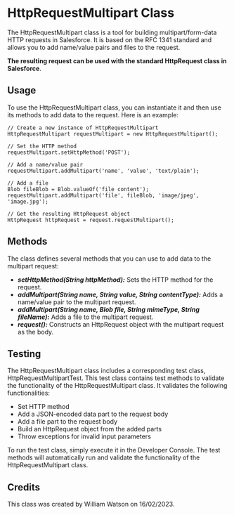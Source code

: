 # HttpRequestMultipart Class

The HttpRequestMultipart class is a tool for building multipart/form-data HTTP requests in Salesforce. It is based on the RFC 1341 standard and allows you to add name/value pairs and files to the request. 

**The resulting request can be used with the standard HttpRequest class in Salesforce**.

## Usage

To use the HttpRequestMultipart class, you can instantiate it and then use its methods to add data to the request. Here is an example:

```apex
// Create a new instance of HttpRequestMultipart
HttpRequestMultipart requestMultipart = new HttpRequestMultipart();

// Set the HTTP method
requestMultipart.setHttpMethod('POST');

// Add a name/value pair
requestMultipart.addMultipart('name', 'value', 'text/plain');

// Add a file
Blob fileBlob = Blob.valueOf('file content');
requestMultipart.addMultipart('file', fileBlob, 'image/jpeg', 'image.jpg');

// Get the resulting HttpRequest object
HttpRequest httpRequest = request.requestMultipart();
```

## Methods

The class defines several methods that you can use to add data to the multipart request:

- ***setHttpMethod(String httpMethod):*** Sets the HTTP method for the request.
- ***addMultipart(String name, String value, String contentType):*** Adds a name/value pair to the multipart request.
- ***addMultipart(String name, Blob file, String mimeType, String fileName):*** Adds a file to the multipart request.
- ***request():*** Constructs an HttpRequest object with the multipart request as the body.

## Testing
The HttpRequestMultipart class includes a corresponding test class, HttpRequestMultipartTest. This test class contains test methods to validate the functionality of the HttpRequestMultipart class. It validates the following functionalities:

- Set HTTP method
- Add a JSON-encoded data part to the request body
- Add a file part to the request body
- Build an HttpRequest object from the added parts
- Throw exceptions for invalid input parameters

To run the test class, simply execute it in the Developer Console. The test methods will automatically run and validate the functionality of the HttpRequestMultipart class.

## Credits
This class was created by William Watson on 16/02/2023.
